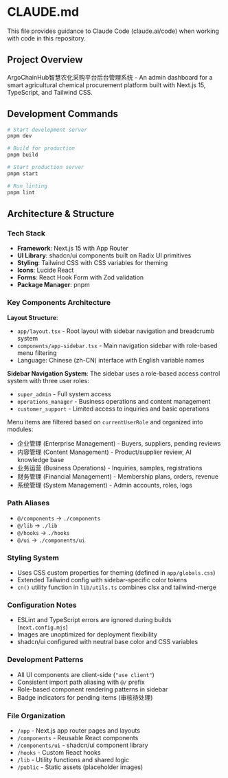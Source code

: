 # CLAUDE.md

This file provides guidance to Claude Code (claude.ai/code) when working with code in this repository.

## Project Overview

ArgoChainHub智慧农化采购平台后台管理系统 - An admin dashboard for a smart agricultural chemical procurement platform built with Next.js 15, TypeScript, and Tailwind CSS.

## Development Commands

```bash
# Start development server
pnpm dev

# Build for production  
pnpm build

# Start production server
pnpm start

# Run linting
pnpm lint
```

## Architecture & Structure

### Tech Stack
- **Framework**: Next.js 15 with App Router
- **UI Library**: shadcn/ui components built on Radix UI primitives
- **Styling**: Tailwind CSS with CSS variables for theming
- **Icons**: Lucide React
- **Forms**: React Hook Form with Zod validation
- **Package Manager**: pnpm

### Key Components Architecture

**Layout Structure**:
- `app/layout.tsx` - Root layout with sidebar navigation and breadcrumb system
- `components/app-sidebar.tsx` - Main navigation sidebar with role-based menu filtering
- Language: Chinese (zh-CN) interface with English variable names

**Sidebar Navigation System**:
The sidebar uses a role-based access control system with three user roles:
- `super_admin` - Full system access
- `operations_manager` - Business operations and content management
- `customer_support` - Limited access to inquiries and basic operations

Menu items are filtered based on `currentUserRole` and organized into modules:
- 企业管理 (Enterprise Management) - Buyers, suppliers, pending reviews
- 内容管理 (Content Management) - Product/supplier review, AI knowledge base
- 业务运营 (Business Operations) - Inquiries, samples, registrations
- 财务管理 (Financial Management) - Membership plans, orders, revenue
- 系统管理 (System Management) - Admin accounts, roles, logs

### Path Aliases
- `@/components` → `./components`
- `@/lib` → `./lib`  
- `@/hooks` → `./hooks`
- `@/ui` → `./components/ui`

### Styling System
- Uses CSS custom properties for theming (defined in `app/globals.css`)
- Extended Tailwind config with sidebar-specific color tokens
- `cn()` utility function in `lib/utils.ts` combines clsx and tailwind-merge

### Configuration Notes
- ESLint and TypeScript errors are ignored during builds (`next.config.mjs`)
- Images are unoptimized for deployment flexibility
- shadcn/ui configured with neutral base color and CSS variables

### Development Patterns
- All UI components are client-side (`"use client"`)
- Consistent import path aliasing with `@/` prefix
- Role-based component rendering patterns in sidebar
- Badge indicators for pending items (审核待处理)

### File Organization
- `/app` - Next.js app router pages and layouts
- `/components` - Reusable React components
- `/components/ui` - shadcn/ui component library
- `/hooks` - Custom React hooks
- `/lib` - Utility functions and shared logic
- `/public` - Static assets (placeholder images)